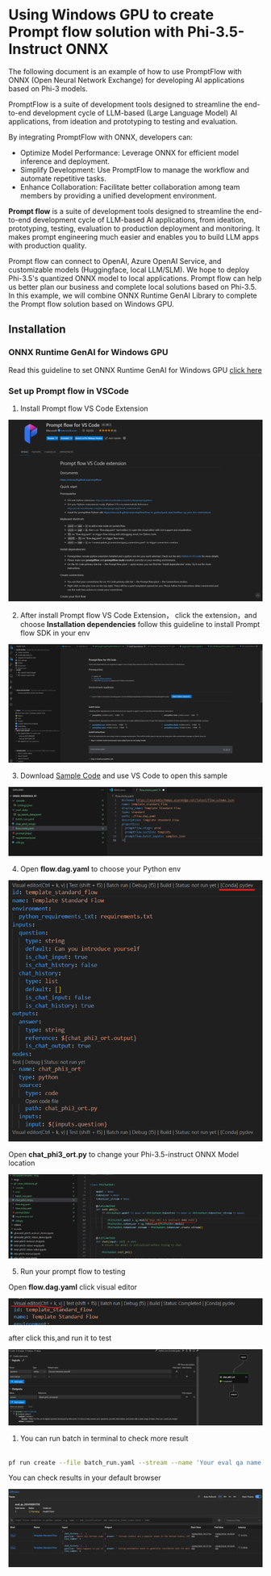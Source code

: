 # Using Windows GPU to create Prompt flow solution with Phi-3.5-Instruct ONNX 

The following document is an example of how to use PromptFlow with ONNX (Open Neural Network Exchange) for developing AI applications based on Phi-3 models.

PromptFlow is a suite of development tools designed to streamline the end-to-end development cycle of LLM-based (Large Language Model) AI applications, from ideation and prototyping to testing and evaluation.

By integrating PromptFlow with ONNX, developers can:

- Optimize Model Performance: Leverage ONNX for efficient model inference and deployment.
- Simplify Development: Use PromptFlow to manage the workflow and automate repetitive tasks.
- Enhance Collaboration: Facilitate better collaboration among team members by providing a unified development environment.

**Prompt flow** is a suite of development tools designed to streamline the end-to-end development cycle of LLM-based AI applications, from ideation, prototyping, testing, evaluation to production deployment and monitoring. It makes prompt engineering much easier and enables you to build LLM apps with production quality.

Prompt flow can connect to OpenAI, Azure OpenAI Service, and customizable models (Huggingface, local LLM/SLM). We hope to deploy Phi-3.5's quantized ONNX model to local applications. Prompt flow can help us better plan our business and complete local solutions based on Phi-3.5. In this example, we will combine ONNX Runtime GenAI Library to complete the Prompt flow solution based on Windows GPU.

## **Installation**

### **ONNX Runtime GenAI for Windows GPU**

Read this guideline to set ONNX Runtime GenAI for Windows GPU  [click here](./ORTWindowGPUGuideline.md)

### **Set up Prompt flow in VSCode**

1. Install Prompt flow VS Code Extension

![pfvscode](../../../../imgs/02/pfonnx/pfvscode.png)

2. After install Prompt flow VS Code Extension， click the extension，and choose **Installation dependencies** follow this guideline to install Prompt flow SDK in your env

![pfsetup](../../../../imgs/02/pfonnx/pfsetup.png)

3. Download [Sample Code](../../../../code/09.UpdateSamples/Aug/pf/onnx_inference_pf/) and use VS Code to open this sample

![pfsample](../../../../imgs/02/pfonnx/pfsample.png)

4. Open **flow.dag.yaml** to choose your Python env

![pfdag](../../../../imgs/02/pfonnx/pfdag.png)

   Open **chat_phi3_ort.py** to change your Phi-3.5-instruct ONNX Model location

![pfphi](../../../../imgs/02/pfonnx/pfphi.png)

5. Run your prompt flow to testing

Open **flow.dag.yaml** click visual editor

![pfv](../../../../imgs/02/pfonnx/pfv.png)

after click this,and run it to test

![pfflow](../../../../imgs/02/pfonnx/pfflow.png)

1. You can run batch in terminal to check more result


```bash

pf run create --file batch_run.yaml --stream --name 'Your eval qa name'    

```

You can check results in your default browser


![pfresult](../../../../imgs/02/pfonnx/pfresult.png)






















